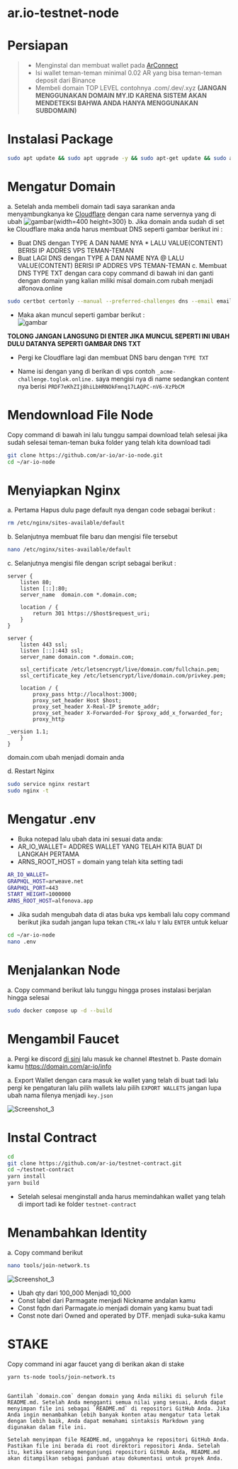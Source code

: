 # ar.io-testnet-node

# Persiapan

> - Menginstal dan membuat wallet pada [ArConnect](https://chrome.google.com/webstore/detail/arconnect/einnioafmpimabjcddiinlhmijaionap)
> - Isi wallet teman-teman minimal 0.02 AR yang bisa teman-teman deposit dari Binance
> - Membeli domain TOP LEVEL contohnya .com/.dev/.xyz **(JANGAN MENGGUNAKAN DOMAIN MY.ID KARENA SISTEM AKAN MENDETEKSI BAHWA ANDA HANYA MENGGUNAKAN SUBDOMAIN)**

# Instalasi Package

```bash
sudo apt update && sudo apt upgrade -y && sudo apt-get update && sudo apt install jq git certbot nginx sqlite3 build-essential -y && sudo apt install apt-transport-https ca-certificates curl software-properties-common -y && curl -fsSL https://download.docker.com/linux/ubuntu/gpg | sudo apt-key add - && sudo add-apt-repository "deb [arch=amd64] https://download.docker.com/linux/ubuntu focal stable" && sudo apt-get install docker-ce docker-ce-cli containerd.io docker-compose-plugin -y && curl -o- https://raw.githubusercontent.com/nvm-sh/nvm/v0.39.0/install.sh | bash && source ~/.bashrc && nvm install 16.15.1 && nvm use 16.15.1 && curl -sSL https://dl.yarnpkg.com/debian/pubkey.gpg | sudo apt-key add - && echo "deb https://dl.yarnpkg.com/debian/ stable main" | sudo tee /etc/apt/sources.list.d/yarn.list && sudo apt-get update -y && sudo apt-get install yarn -y git clone https://github.com/ar-io/ar-io-node.git
```

# Mengatur Domain

a. Setelah anda membeli domain tadi saya sarankan anda menyambungkanya ke [Cloudflare](https://dash.cloudflare.com/) dengan cara name servernya yang di ubah
![gambar](gambar/12.jpg){width=400 height=300}
b. Jika domain anda sudah di set ke Cloudflare maka anda harus membuat DNS seperti gambar berikut ini :

- Buat DNS dengan TYPE A DAN NAME NYA \* LALU VALUE(CONTENT) BERISI IP ADDRES VPS TEMAN-TEMAN
- Buat LAGI DNS dengan TYPE A DAN NAME NYA @ LALU VALUE(CONTENT) BERISI IP ADDRES VPS TEMAN-TEMAN
  c. Membuat DNS TYPE TXT dengan cara copy command di bawah ini dan ganti dengan domain yang kalian miliki misal domain.com rubah menjadi alfonova.online

```bash
sudo certbot certonly --manual --preferred-challenges dns --email email@company.com -d domain.com
```

- Maka akan muncul seperti gambar berikut :  
  ![gambar](gambar/11.jpg)

**TOLONG JANGAN LANGSUNG DI ENTER JIKA MUNCUL SEPERTI INI UBAH DULU DATANYA SEPERTI GAMBAR DNS TXT**

- Pergi ke Cloudflare lagi dan membuat DNS baru dengan `TYPE TXT`

- Name isi dengan yang di berikan di vps contoh `_acme-challenge.toglok.online.` saya mengisi nya di name sedangkan content nya berisi `PRDF7eKhZIj8hiLbHRNOkFmnq17LAQPC-nV6-XzPbCM`

# Mendownload File Node

Copy command di bawah ini lalu tunggu sampai download telah selesai jika sudah selesai teman-teman buka folder yang telah kita download tadi

```bash
git clone https://github.com/ar-io/ar-io-node.git
cd ~/ar-io-node
```

# Menyiapkan Nginx

a. Pertama Hapus dulu page default nya dengan code sebagai berikut :

```bash
rm /etc/nginx/sites-available/default
```

b. Selanjutnya membuat file baru dan mengisi file tersebut

```bash
nano /etc/nginx/sites-available/default
```

c. Selanjutnya mengisi file dengan script sebagai berikut :

```nginx
server {
    listen 80;
    listen [::]:80;
    server_name  domain.com *.domain.com;

    location / {
        return 301 https://$host$request_uri;
    }
}

server {
    listen 443 ssl;
    listen [::]:443 ssl;
    server_name domain.com *.domain.com;

    ssl_certificate /etc/letsencrypt/live/domain.com/fullchain.pem;
    ssl_certificate_key /etc/letsencrypt/live/domain.com/privkey.pem;

    location / {
        proxy_pass http://localhost:3000;
        proxy_set_header Host $host;
        proxy_set_header X-Real-IP $remote_addr;
        proxy_set_header X-Forwarded-For $proxy_add_x_forwarded_for;
        proxy_http

_version 1.1;
    }
}
```

domain.com ubah menjadi domain anda

d. Restart Nginx

```bash
sudo service nginx restart
sudo nginx -t
```

# Mengatur .env

- Buka notepad lalu ubah data ini sesuai data anda:
- AR_IO_WALLET= ADDRES WALLET YANG TELAH KITA BUAT DI LANGKAH PERTAMA
- ARNS_ROOT_HOST = domain yang telah kita setting tadi

```bash
AR_IO_WALLET=
GRAPHQL_HOST=arweave.net
GRAPHQL_PORT=443
START_HEIGHT=1000000
ARNS_ROOT_HOST=alfonova.app
```

- Jika sudah mengubah data di atas buka vps kembali lalu copy command berikut jika sudah jangan lupa tekan `CTRL+X` lalu `Y` lalu `ENTER` untuk keluar

```bash
cd ~/ar-io-node
nano .env
```

# Menjalankan Node

a. Copy command berikut lalu tunggu hingga proses instalasi berjalan hingga selesai

```bash
sudo docker compose up -d --build
```

# Mengambil Faucet

a. Pergi ke discord [di sini](https://discord.gg/3yydrDCz) lalu masuk ke channel #testnet
b. Paste domain kamu https://domain.com/ar-io/info

a. Export Wallet dengan cara masuk ke wallet yang telah di buat tadi lalu pergi ke pengaturan lalu pilih wallets lalu pilih `EXPORT WALLETS` jangan lupa ubah nama filenya menjadi `key.json`

![Screenshot_3](https://i.ibb.co/rHH543v/spaces-z0v-OSDGNUtqq-Ex-Cr6pq-Y-uploads-j-MBCtw-Xgm-Jes-Gg-OR9-V2h-image.webp)

# Instal Contract

```bash
cd
git clone https://github.com/ar-io/testnet-contract.git
cd ~/testnet-contract
yarn install
yarn build
```

- Setelah selesai menginstall anda harus memindahkan wallet yang telah di import tadi ke folder `testnet-contract`

# Menambahkan Identity

a. Copy command berikut

```bash
nano tools/join-network.ts
```

![Screenshot_3](https://i.ibb.co/mJ6nG22/kokokok.jpg)

- Ubah qty dari 100_000 Menjadi 10_000
- Const label dari Parmagate menjadi Nickname andalan kamu
- Const fqdn dari Parmagate.io menjadi domain yang kamu buat tadi
- Const note dari Owned and operated by DTF. menjadi suka-suka kamu

# STAKE

Copy command ini agar faucet yang di berikan akan di stake

```bash
yarn ts-node tools/join-network.ts
```

```

Gantilah `domain.com` dengan domain yang Anda miliki di seluruh file README.md. Setelah Anda mengganti semua nilai yang sesuai, Anda dapat menyimpan file ini sebagai `README.md` di repositori GitHub Anda. Jika Anda ingin menambahkan lebih banyak konten atau mengatur tata letak dengan lebih baik, Anda dapat memahami sintaksis Markdown yang digunakan dalam file ini.

Setelah menyimpan file README.md, unggahnya ke repositori GitHub Anda. Pastikan file ini berada di root direktori repositori Anda. Setelah itu, ketika seseorang mengunjungi repositori GitHub Anda, README.md akan ditampilkan sebagai panduan atau dokumentasi untuk proyek Anda.
```
